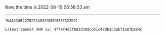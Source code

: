 Now the time is 2022-08-19 06:56:33 am

---

<small>1844533642782724932109591377322921</small>

```txt
Latest commit SHA is: 4f7ef4d3f682d38dcd61c48db1c3abf1a87b884c
```
